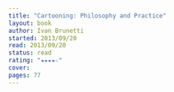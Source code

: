 ```yaml
---
title: "Cartooning: Philosophy and Practice"
layout: book
author: Ivan Brunetti
started: 2013/09/20
read: 2013/09/20
status: read
rating: "★★★★☆"
cover: 
pages: 77
---
```

